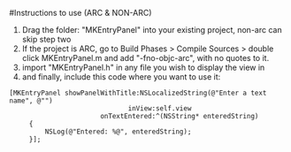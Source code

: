 #Instructions to use (ARC & NON-ARC) 
1. Drag the folder: "MKEntryPanel" into your existing project, non-arc can skip step two    
2. If the project is ARC, go to Build Phases > Compile Sources > double click MKEntryPanel.m and add "-fno-objc-arc", with no quotes to it.  
3. import "MKEntryPanel.h" in any file you wish to display the view in  
4. and finally, include this code where you want to use it:  
```
[MKEntryPanel showPanelWithTitle:NSLocalizedString(@"Enter a text name", @"") 
                              inView:self.view 
                       onTextEntered:^(NSString* enteredString)
     {
         NSLog(@"Entered: %@", enteredString);
     }];
```